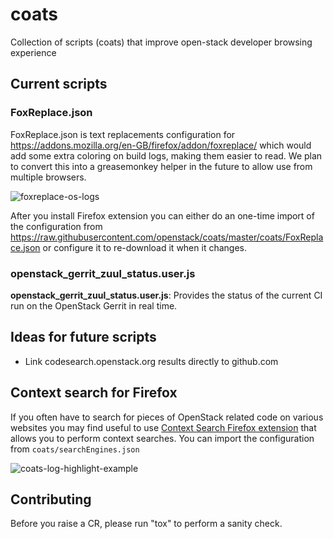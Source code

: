 # coats

Collection of scripts (coats) that improve open-stack developer browsing experience

## Current scripts

### FoxReplace.json

FoxReplace.json is text replacements configuration for
<https://addons.mozilla.org/en-GB/firefox/addon/foxreplace/> which would add
some extra coloring on build logs, making them easier to read. We plan to
convert this into a greasemonkey helper in the future to allow use from
multiple browsers.

![foxreplace-os-logs](https://raw.githubusercontent.com/openstack/coats/master/doc/source/_static/img/coats-log-highlight-example.png)

After you install Firefox extension you can either do an one-time import
of the configuration from <https://raw.githubusercontent.com/openstack/coats/master/coats/FoxReplace.json>
or configure it to re-download it when it changes.

### openstack_gerrit_zuul_status.user.js

**openstack_gerrit_zuul_status.user.js**: Provides the status of the current CI run on the OpenStack Gerrit in real time.

## Ideas for future scripts

- Link codesearch.openstack.org results directly to github.com

## Context search for Firefox

If you often have to search for pieces of OpenStack related code on various
websites you may find useful to use [Context Search Firefox extension](https://addons.mozilla.org/en-US/firefox/addon/contextual-search/) that
allows you to perform context searches. You can import the configuration from
``coats/searchEngines.json``

![coats-log-highlight-example](https://raw.githubusercontent.com/openstack/coats/master/doc/source/_static/img/coats-log-highlight-example.png)

## Contributing

Before you raise a CR, please run "tox" to perform a sanity check.
